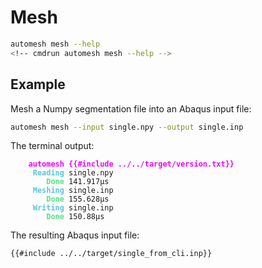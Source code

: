 # Mesh

```sh
automesh mesh --help
<!-- cmdrun automesh mesh --help -->
```

## Example

Mesh a Numpy segmentation file into an Abaqus input file:

```sh
automesh mesh --input single.npy --output single.inp
```

The terminal output:

<!-- cmdrun wget https://github.com/autotwin/automesh/raw/main/tests/input/single.npy -O ../../target/single_for_cli.npy -->
<!-- cmdrun automesh mesh --input ../../target/single_for_cli.npy --output ../../target/single_from_cli.inp -q -->
<!-- cmdrun grep version ../../target/single_from_cli.inp | cut -d ' ' -f 2 > ../../target/version.txt -->

<pre><code class="language-sh hljs bash"><font color="#EC00FF">    <b>automesh {{#include ../../target/version.txt}}</b></font>
     <font color="#58C7E2"><b>Reading</b></font> single.npy
        <font color="#54E484"><b>Done</b></font> 141.917µs
     <font color="#58C7E2"><b>Meshing</b></font> single.inp
        <font color="#54E484"><b>Done</b></font> 155.628µs
     <font color="#58C7E2"><b>Writing</b></font> single.inp
        <font color="#54E484"><b>Done</b></font> 150.88µs
</code></pre>

The resulting Abaqus input file:

```sh
{{#include ../../target/single_from_cli.inp}}
```
